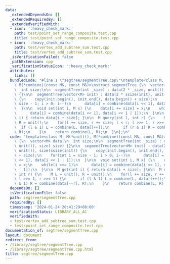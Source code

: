 ```yaml
---
data:
  _extendedDependsOn: []
  _extendedRequiredBy: []
  _extendedVerifiedWith:
  - icon: ':heavy_check_mark:'
    path: test/point_set_range_composite.test.cpp
    title: test/point_set_range_composite.test.cpp
  - icon: ':heavy_check_mark:'
    path: test/vertex_add_subtree_sum.test.cpp
    title: test/vertex_add_subtree_sum.test.cpp
  _isVerificationFailed: false
  _pathExtension: cpp
  _verificationStatusIcon: ':heavy_check_mark:'
  attributes:
    links: []
  bundledCode: "#line 1 \"segtree/segmentTree.cpp\"\ntemplate<class M, M(*unit)(),\
    \ M(*combine)(const M&, const M&)>\nstruct segmentTree {\n  vector<M> data;\n\
    \  int size;\n\n  segmentTree(int _size) : data(2 * _size, unit()), size(_size)\
    \ {}\n\n  segmentTree(vector<M> init) : data(2 * ssize(init), unit()), size(ssize(init))\
    \ {\n    copy(init.begin(), init.end(), data.begin() + size);\n    for(int i =\
    \ size - 1; i > 0; i--)\n      data[i] = combine(data[i << 1], data[i << 1 | 1]);\n\
    \  }\n\n  void set(int i, M x) {\n    data[i += size] = x;\n    while(i >>= 1)\n\
    \      data[i] = combine(data[i << 1], data[i << 1 | 1]);\n  }\n\n  M get(int\
    \ i) { return data[i + size]; }\n\n  M query(int l, int r) {\n    M L = unit(),\
    \ R = unit();\n    for(l += size, r += size; l < r; l >>= 1, r >>= 1) {\n    \
    \  if (l & 1) L = combine(L, data[l++]);\n      if (r & 1) R = combine(data[--r],\
    \ R);\n    }\n    return combine(L, R);\n  }\n};\n"
  code: "template<class M, M(*unit)(), M(*combine)(const M&, const M&)>\nstruct segmentTree\
    \ {\n  vector<M> data;\n  int size;\n\n  segmentTree(int _size) : data(2 * _size,\
    \ unit()), size(_size) {}\n\n  segmentTree(vector<M> init) : data(2 * ssize(init),\
    \ unit()), size(ssize(init)) {\n    copy(init.begin(), init.end(), data.begin()\
    \ + size);\n    for(int i = size - 1; i > 0; i--)\n      data[i] = combine(data[i\
    \ << 1], data[i << 1 | 1]);\n  }\n\n  void set(int i, M x) {\n    data[i += size]\
    \ = x;\n    while(i >>= 1)\n      data[i] = combine(data[i << 1], data[i << 1\
    \ | 1]);\n  }\n\n  M get(int i) { return data[i + size]; }\n\n  M query(int l,\
    \ int r) {\n    M L = unit(), R = unit();\n    for(l += size, r += size; l < r;\
    \ l >>= 1, r >>= 1) {\n      if (l & 1) L = combine(L, data[l++]);\n      if (r\
    \ & 1) R = combine(data[--r], R);\n    }\n    return combine(L, R);\n  }\n};\n"
  dependsOn: []
  isVerificationFile: false
  path: segtree/segmentTree.cpp
  requiredBy: []
  timestamp: '2024-01-24 20:41:29+08:00'
  verificationStatus: LIBRARY_ALL_AC
  verifiedWith:
  - test/vertex_add_subtree_sum.test.cpp
  - test/point_set_range_composite.test.cpp
documentation_of: segtree/segmentTree.cpp
layout: document
redirect_from:
- /library/segtree/segmentTree.cpp
- /library/segtree/segmentTree.cpp.html
title: segtree/segmentTree.cpp
---
```

